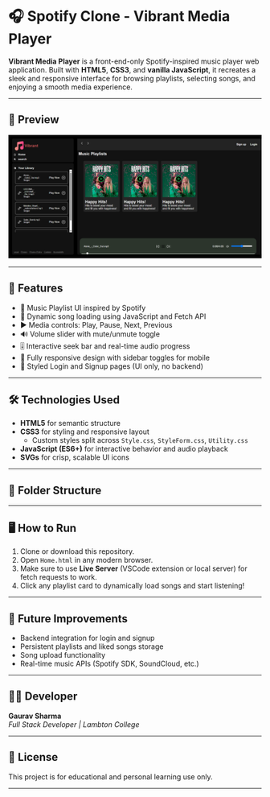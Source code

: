 # 🎧 Spotify Clone - Vibrant Media Player

**Vibrant Media Player** is a front-end-only Spotify-inspired music player web application. Built with **HTML5**, **CSS3**, and **vanilla JavaScript**, it recreates a sleek and responsive interface for browsing playlists, selecting songs, and enjoying a smooth media experience.

---

## 📸 Preview

![Vibrant Media Player UI](./Music-Player/HomePage.png)

---

## 🌟 Features

- 🎼 Music Playlist UI inspired by Spotify
- 🎵 Dynamic song loading using JavaScript and Fetch API
- ▶️ Media controls: Play, Pause, Next, Previous
- 🔊 Volume slider with mute/unmute toggle
- 🎚️ Interactive seek bar and real-time audio progress
- 📱 Fully responsive design with sidebar toggles for mobile
- 🔐 Styled Login and Signup pages (UI only, no backend)

---

## 🛠 Technologies Used

- **HTML5** for semantic structure
- **CSS3** for styling and responsive layout
  - Custom styles split across `Style.css`, `StyleForm.css`, `Utility.css`
- **JavaScript (ES6+)** for interactive behavior and audio playback
- **SVGs** for crisp, scalable UI icons

---

## 📁 Folder Structure


---

## 🖥 How to Run

1. Clone or download this repository.
2. Open `Home.html` in any modern browser.
3. Make sure to use **Live Server** (VSCode extension or local server) for fetch requests to work.
4. Click any playlist card to dynamically load songs and start listening!

---

## 🔮 Future Improvements

- Backend integration for login and signup
- Persistent playlists and liked songs storage
- Song upload functionality
- Real-time music APIs (Spotify SDK, SoundCloud, etc.)

---

## 👨‍💻 Developer

**Gaurav Sharma**  
*Full Stack Developer | Lambton College*

---

## 📝 License

This project is for educational and personal learning use only.

---

